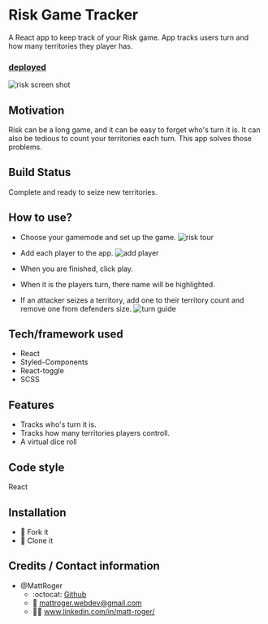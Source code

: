 # Risk Game Tracker
A React app to keep track of your Risk game. App tracks users turn and how many territories they player has.

### [deployed](https://risk-game-tracker.herokuapp.com/)

![risk screen shot](https://github.com/MattRoger/screenshots/blob/master/riskgametracker/risk.PNG?raw=true)

## Motivation
Risk can be a long game, and it can be easy to forget who's turn it is. It can also be tedious to count your territories each turn. This app solves those problems. 

## Build Status
Complete and ready to seize new territories. 

## How to use?
* Choose your gamemode and set up the game.
![risk tour](https://github.com/MattRoger/screenshots/blob/master/riskgametracker/Risk%20Game%20Tracker_Intro.gif?raw=true)

* Add each player to the app.
![add player](https://github.com/MattRoger/screenshots/blob/master/riskgametracker/Risk%20Game%20Tracker%20Add%20Player.gif?raw=true)

* When you are finished, click play.
* When it is the players turn, there name will be highlighted.
* If an attacker seizes a territory, add one to their territory count and remove one from defenders size. ![turn guide](https://github.com/MattRoger/screenshots/blob/master/riskgametracker/turnguide.gif?raw=true)

## Tech/framework used
* React
* Styled-Components
* React-toggle
* SCSS

## Features
* Tracks who's turn it is.
* Tracks how many territories players controll.
* A virtual dice roll


## Code style
React


## Installation
* :trident: Fork it
* :sheep: Clone it



## Credits / Contact information
* @MattRoger 
  * :octocat: [Github](https://mattroger.github.io)
  * :e-mail: mattroger.webdev@gmail.com
  * :man_office_worker: www.linkedin.com/in/matt-roger/

